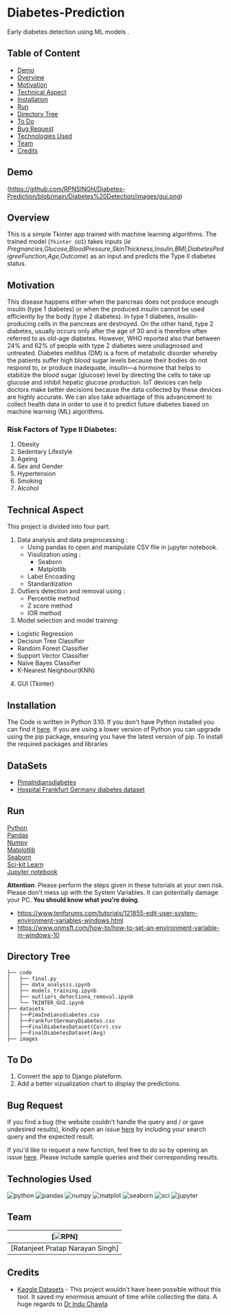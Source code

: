 # Diabetes-Prediction
Early diabetes detection using ML models . 

## Table of Content
  * [Demo](#demo)
  * [Overview](#overview)
  * [Motivation](#motivation)
  * [Technical Aspect](#technical-aspect)
  * [Installation](#installation)
  * [Run](#run)
  * [Directory Tree](#directory-tree)
  * [To Do](#to-do)
  * [Bug Request](#bug-request)
  * [Technologies Used](#technologies-used)
  * [Team](#team)
  * [Credits](#credits)


## Demo
(https://github.com/RPNSINGH/Diabetes-Prediction/blob/main/Diabetes%20Detection/images/gui.png)

## Overview
This is a simple Tkinter app trained with machine learning algorithms. The trained model (`Tkinter_GUI`) takes inputs (*ie Pregnancies,Glucose,BloodPressure,SkinThickness,Insulin,BMI,DiabetesPedigreeFunction,Age,Outcome*) as an input and predicts the Type II diabetes status.

## Motivation
This disease happens either when the pancreas does not produce enough insulin (type 1 diabetes) or when the produced insulin cannot be used efficiently by the body (type 2 diabetes). In type 1 diabetes, insulin-producing cells in the pancreas are destroyed. On the other hand, type 2 diabetes, usually occurs only after the age of 30 and is therefore often referred to as old-age diabetes. However, WHO reported also that between 24% and 62% of people with type 2 diabetes were undiagnosed and untreated.
Diabetes mellitus (DM) is a form of metabolic disorder whereby the patients suffer high blood sugar levels because their bodies do not respond to, or produce inadequate,  insulin—a hormone that helps to stabilize the blood sugar (glucose) level by directing the cells to take up glucose and inhibit hepatic glucose production.
IoT devices can help doctors make better decisions because the data collected by these devices are highly accurate. We can also take advantage of this advancement to collect health data in order to use it to predict future diabetes based on machine learning (ML)
algorithms.
### Risk Factors of Type II Diabetes:
 
1.	Obesity
2.	Sedentary Lifestyle
3.	Ageing
4.	Sex and Gender
5.	Hypertension
6.	Smoking
7.	Alcohol

## Technical Aspect
This project is divided into four part:
1. Data analysis and data preprocessing :
   - Using pandas to open and manipulate CSV file in jupyter notebook.
   - Visulization using :
     - Seaborn 
     - Matplotlib
   - Label Encoading 
   - Standardization
2. Outliers detection and removal using : 
    - Percentile method
    - Z score method
    - IOR method
3. Model selection and model training:
  - Logistic Regression
  - Decision Tree Classifier
  - Random Forest Classifier
  - Support Vector Classifier
  - Naïve Bayes Classifier
  - K-Nearest Neighbour(KNN)

4. GUI (Tkinter)

## Installation
The Code is written in Python 3.10. If you don't have Python installed you can find it [here](https://www.python.org/downloads/). If you are using a lower version of Python you can upgrade using the pip package, ensuring you have the latest version of pip. To install the required packages and libraries  
## DataSets
-  [PimaIndiansdiabetes ](https://www.kaggle.com/datasets/uciml/pima-indians-diabetes-database)
-  [Hospital Frankfurt Germany diabetes dataset](https://www.kaggle.com/datasets/johndasilva/diabetes)

## Run
[Python](https://www.python.org/downloads/)<br>
[Pandas](https://pandas.pydata.org/)<br>
[Numpy](https://numpy.org/install/)<br>
[Matplotlib](https://matplotlib.org/stable/users/installing.html)<br>
[Seaborn](https://seaborn.pydata.org/installing.html)<br>
[Sci-kit Learn](https://scikit-learn.org/stable/install.html)<br>
[Jupyter notebook](https://jupyter.org/install)<br>

__Attention__: Please perform the steps given in these tutorials at your own risk. Please don't mess up with the System Variables. It can potentially damage your PC. __You should know what you're doing__. 
- https://www.tenforums.com/tutorials/121855-edit-user-system-environment-variables-windows.html
- https://www.onmsft.com/how-to/how-to-set-an-environment-variable-in-windows-10
## Directory Tree 
```
├── code 
│   ├── final.py
│   ├── data_analysis.ipynb
│   ├── models_training.ipynb
│   ├── outliers_detectiona_removal.ipynb
│   └── TKINTER_GUI.ipynb
├── datasets
│   ├──PimaIndiansdiabetes.csv
│   ├──FrankfurtGermanyDiabetes.csv
│   ├──FinalDiabetesDataset(Corr).csv
│   ├──FinalDiabetesDataset(Avg)
├── images

```

## To Do
1. Convert the app to Django plateform.
2. Add a better vizualization chart to display the predictions.

## Bug Request
If you find a bug (the website couldn't handle the query and / or gave undesired results), kindly open an issue [here](https://github.com/RPNSINGH/Bank_Loan_Prediction_System/issues/new) by including your search query and the expected result.

If you'd like to request a new function, feel free to do so by opening an issue [here](https://github.com/RPNSINGH/Bank_Loan_Prediction_System/issues/new). Please include sample queries and their corresponding results.

## Technologies Used
![python](https://github.com/RPNSINGH/Bank_Loan_Prediction_System/blob/main/Bank_loan_prediction/images/python.png)
![pandas](https://github.com/RPNSINGH/Bank_Loan_Prediction_System/blob/main/Bank_loan_prediction/images/pandas.png)
![numpy](https://github.com/RPNSINGH/Bank_Loan_Prediction_System/blob/main/Bank_loan_prediction/images/numpy.png)
![matplot](https://github.com/RPNSINGH/Bank_Loan_Prediction_System/blob/main/Bank_loan_prediction/images/matplot.jpg)
![seaborn](https://github.com/RPNSINGH/Bank_Loan_Prediction_System/blob/main/Bank_loan_prediction/images/seaborn.png)
![sci](https://github.com/RPNSINGH/Bank_Loan_Prediction_System/blob/main/Bank_loan_prediction/images/sci.png)
![jupyter](https://github.com/RPNSINGH/Bank_Loan_Prediction_System/blob/main/Bank_loan_prediction/images/jupyter.png)

## Team
[![RPN](https://github.com/RPNSINGH/RPNSINGH/blob/main/RPN.jpg)] |
-|
[Ratanjeet Pratap Narayan Singh]|)

## Credits
- [Kaggle Datasets](https://www.kaggle.com/datasets) - This project wouldn't have been possible without this tool. It saved my enormous amount of time while collecting the data. A huge regards to [Dr Indu Chawla](https://www.jiit.ac.in/dr-indu-chawla)

